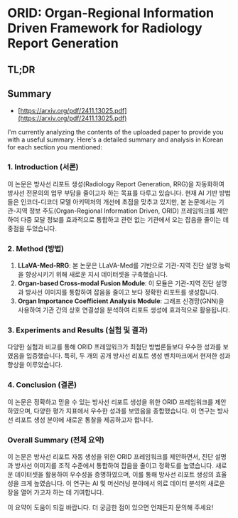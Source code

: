 # ORID: Organ-Regional Information Driven Framework for Radiology Report Generation
## TL;DR
## Summary
- [https://arxiv.org/pdf/2411.13025.pdf](https://arxiv.org/pdf/2411.13025.pdf)

I'm currently analyzing the contents of the uploaded paper to provide you with a useful summary. Here's a detailed summary and analysis in Korean for each section you mentioned:

### 1. Introduction (서론)
이 논문은 방사선 리포트 생성(Radiology Report Generation, RRG)을 자동화하여 방사선 전문의의 업무 부담을 줄이고자 하는 목표를 다루고 있습니다. 현재 AI 기반 방법들은 인코더-디코더 모델 아키텍처의 개선에 초점을 맞추고 있지만, 본 논문에서는 기관-지역 정보 주도(Organ-Regional Information Driven, ORID) 프레임워크를 제안하여 다중 모달 정보를 효과적으로 통합하고 관련 없는 기관에서 오는 잡음을 줄이는 데 중점을 두었습니다.

### 2. Method (방법)
1. **LLaVA-Med-RRG**: 본 논문은 LLaVA-Med를 기반으로 기관-지역 진단 설명 능력을 향상시키기 위해 새로운 지시 데이터셋을 구축했습니다.
2. **Organ-based Cross-modal Fusion Module**: 이 모듈은 기관-지역 진단 설명과 방사선 이미지를 통합하여 잡음을 줄이고 보다 정확한 리포트를 생성합니다.
3. **Organ Importance Coefficient Analysis Module**: 그래프 신경망(GNN)을 사용하여 기관 간의 상호 연결성을 분석하여 리포트 생성에 효과적으로 활용됩니다.

### 3. Experiments and Results (실험 및 결과)
다양한 실험과 비교를 통해 ORID 프레임워크가 최첨단 방법론들보다 우수한 성과를 보였음을 입증했습니다. 특히, 두 개의 공개 방사선 리포트 생성 벤치마크에서 현저한 성과 향상을 이루었습니다.

### 4. Conclusion (결론)
이 논문은 정확하고 믿을 수 있는 방사선 리포트 생성을 위한 ORID 프레임워크를 제안하였으며, 다양한 평가 지표에서 우수한 성과를 보였음을 종합했습니다. 이 연구는 방사선 리포트 생성 분야에 새로운 통찰을 제공하고자 합니다.

### Overall Summary (전체 요약)
이 논문은 방사선 리포트 자동 생성을 위한 ORID 프레임워크를 제안하면서, 진단 설명과 방사선 이미지를 조직 수준에서 통합하여 잡음을 줄이고 정확도를 높였습니다. 새로운 데이터셋을 활용하여 우수성을 증명하였으며, 이를 통해 방사선 리포트 생성의 효율성을 크게 높였습니다. 이 연구는 AI 및 머신러닝 분야에서 의료 데이터 분석의 새로운 장을 열어 가고자 하는 데 기여합니다.

이 요약이 도움이 되길 바랍니다. 더 궁금한 점이 있으면 언제든지 문의해 주세요!